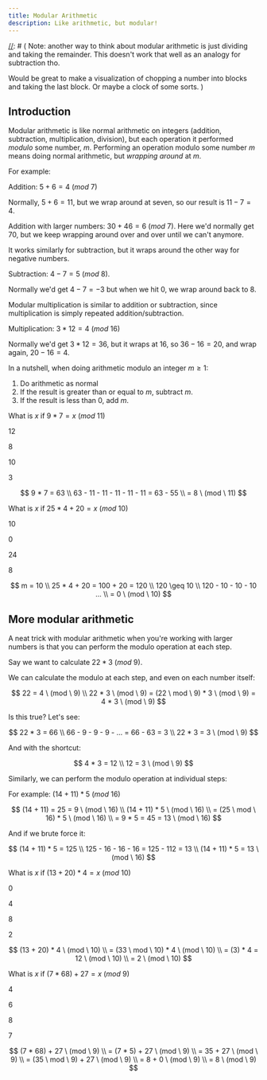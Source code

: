```yaml
---
title: Modular Arithmetic
description: Like arithmetic, but modular!
---
```


[//]: # (
Note: another way to think about modular arithmetic is just dividing and taking
the remainder. This doesn't work that well as an analogy for subtraction tho.

Would be great to make a visualization of chopping a number
into blocks and taking the last block. Or maybe a clock of some sorts.
)

[//]: # (content)
## Introduction

Modular arithmetic is like normal arithmetic on integers (addition, subtraction, multiplication,
division), but each operation it performed *modulo* some number, $m$. Performing
an operation modulo some number $m$ means doing normal arithmetic, but *wrapping
around* at $m$.

For example:

Addition: $5 + 6 = 4 \ (mod \ 7)$

Normally, $5 + 6 = 11$, but we wrap around at seven, so our result is $11 - 7 = 4$.

Addition with larger numbers: $30 + 46 = 6 \ (mod \ 7)$. Here we'd normally get $70$, but
we keep wrapping around over and over until we can't anymore.

It works similarly for subtraction, but it wraps around the other way for negative
numbers.

Subtraction: $4 - 7 = 5 \ (mod \ 8)$.

Normally we'd get $4 - 7 = -3$ but when we hit $0$, we wrap around back to $8$.

Modular multiplication is similar to addition or subtraction, since multiplication
is simply repeated addition/subtraction.

Multiplication: $3 * 12 = 4 \ (mod \ 16)$

Normally we'd get $3 * 12 = 36$, but it wraps at $16$, so $36 - 16 = 20$, and wrap
again, $20 - 16 = 4$.

In a nutshell, when doing arithmetic modulo an integer $m \geq 1$:

1. Do arithmetic as normal
2. If the result is greater than or equal to $m$, subtract $m$.
3. If the result is less than $0$, add $m$.

[//]: # (question)
What is $x$ if $9 * 7 = x \ (mod \ 11)$

[//]: # (choice)
12

[//]: # (choice correct)
8

[//]: # (choice)
10

[//]: # (choice)
3

[//]: # (explanation)
$$
9 * 7 = 63
\\
63 - 11 - 11 - 11 - 11 - 11 = 63 - 55
\\
= 8 \ (mod \ 11)
$$

[//]: # (question)
What is $x$ if $25 * 4 + 20 = x \ (mod \ 10)$

[//]: # (choice)
10

[//]: # (choice correct)
0

[//]: # (choice)
24

[//]: # (choice)
8

[//]: # (explanation)
$$
m = 10
\\
25 * 4 + 20 = 100 + 20 = 120
\\
120 \geq 10
\\
120 - 10 - 10 - 10 ...
\\
= 0 \ (mod \ 10)
$$

[//]: # (content)
## More modular arithmetic

A neat trick with modular arithmetic when you're working with larger
numbers is that you can perform the modulo operation at each step.

Say we want to calculate $22 * 3 \ (mod \ 9)$.

We can calculate the modulo at each step, and even on each number itself:

$$
22 = 4 \ (mod \ 9)
\\
22 * 3 \ (mod \ 9) = (22 \ mod \ 9) * 3 \ (mod \ 9) = 4 * 3 \ (mod \ 9)
$$

Is this true? Let's see:

$$
22 * 3 = 66
\\
66 - 9 - 9 - 9 - ... = 66 - 63 = 3
\\
22 * 3 = 3 \ (mod \ 9)
$$

And with the shortcut:

$$
4 * 3 = 12
\\
12 = 3 \ (mod \ 9)
$$

Similarly, we can perform the modulo operation at individual steps:

For example: $(14 + 11) * 5 \ (mod \ 16)$

$$
(14 + 11) = 25 = 9 \ (mod \ 16)
\\
(14 + 11) * 5 \ (mod \ 16)
\\
= (25 \ mod \ 16) * 5 \ (mod \ 16)
\\
= 9 * 5 = 45 = 13 \ (mod \ 16)
$$

And if we brute force it:

$$
(14 + 11) * 5 = 125
\\
125 - 16 - 16 - 16 = 125 - 112 = 13
\\
(14 + 11) * 5 = 13 \ (mod \ 16)
$$


[//]: # (question)
What is $x$ if $(13 + 20) * 4 = x \ (mod \ 10)$

[//]: # (choice)
0

[//]: # (choice)
4

[//]: # (choice)
8

[//]: # (choice correct)
2

[//]: # (explanation)
$$
(13 + 20) * 4 \ (mod \ 10)
\\
= (33 \ mod \ 10) * 4 \ (mod \ 10)
\\
= (3) * 4 = 12 \ (mod \ 10)
\\
= 2 \ (mod \ 10)
$$

[//]: # (question)
What is $x$ if $(7 * 68) + 27 = x \ (mod \ 9)$

[//]: # (choice)
4

[//]: # (choice)
6

[//]: # (choice correct)
8

[//]: # (choice)
7

[//]: # (explanation)
$$
(7 * 68) + 27 \ (mod \ 9)
\\
= (7 * 5) + 27 \ (mod \ 9)
\\
= 35 + 27 \ (mod \ 9)
\\
= (35 \ mod \ 9) + 27 \ (mod \ 9)
\\
= 8 + 0 \ (mod \ 9)
\\
= 8 \ (mod \ 9)
$$
